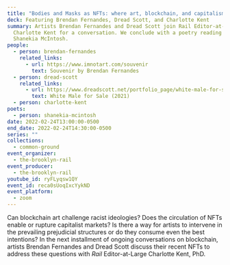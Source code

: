 ```yaml
---
title: "Bodies and Masks as NFTs: where art, blockchain, and capitalism collide"
deck: Featuring Brendan Fernandes, Dread Scott, and Charlotte Kent
summary: Artists Brendan Fernandes and Dread Scott join Rail Editor-at-Large
  Charlotte Kent for a conversation. We conclude with a poetry reading by
  Shanekia McIntosh.
people:
  - person: brendan-fernandes
    related_links:
      - url: https://www.imnotart.com/souvenir
        text: Souvenir by Brendan Fernandes
  - person: dread-scott
    related_links:
      - url: https://www.dreadscott.net/portfolio_page/white-male-for-sale/
        text: White Male for Sale (2021)
  - person: charlotte-kent
poets:
  - person: shanekia-mcintosh
date: 2022-02-24T13:00:00-0500
end_date: 2022-02-24T14:30:00-0500
series: ""
collections:
  - common-ground
event_organizer:
  - the-brooklyn-rail
event_producer:
  - the-brooklyn-rail
youtube_id: ryFLyqsw1QY
event_id: reca0sUoqIxcYykND
event_platform:
  - zoom
---
```

Can blockchain art challenge racist ideologies? Does the circulation of NFTs enable or rupture capitalist markets? Is there a way for artists to intervene in the prevailing prejudicial structures or do they consume even the best intentions? In the next installment of ongoing conversations on blockchain, artists Brendan Fernandes and Dread Scott discuss their recent NFTs to address these questions with *Rail* Editor-at-Large Charlotte Kent, PhD.